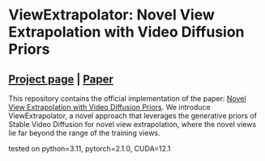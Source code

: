 # ViewExtrapolator: Novel View Extrapolation with Video Diffusion Priors

## [Project page]() |  [Paper]()

This repository contains the official implementation of the paper: [Novel View Extrapolation with Video Diffusion Priors](). We introduce ViewExtrapolator, a novel approach that leverages the generative priors of Stable Video Diffusion for novel view extrapolation, where the novel views lie far beyond the range of the training views.


tested on python=3.11, pytorch=2.1.0, CUDA=12.1